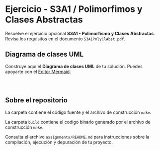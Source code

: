 # Ejercicio - S3A1 / Polimorfimos y Clases Abstractas

Resuelve el ejercicio opcional **S3A1 - Polimorfismo y Clases Abstractas**. Revisa los requisitos en el documento ```S3A1PolyClAbst.pdf```.

## Diagrama de clases UML

Construye aquí el **Diagrama de clases UML** de tu solución. Puedes apoyarte con el [Editor Mermaid](https://mermaid.live/).

```mermaid



```
## Sobre el repositorio

La carpeta contiene el código fuente y el archivo de construcción ```make```.

La carpeta `build` contiene el codigo binario generado por el archivo de construcción ```make```.

Consulta el archivo ```assignments/README.md``` para instrucciones sobre la compilación, ejecución y depuración de tu proyecto.
